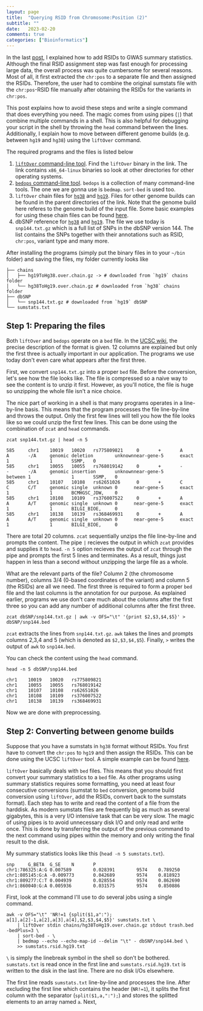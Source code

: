 ```yaml
---
layout: page
title:  "Querying RSID from Chromosome:Position (2)"
subtitle: ""
date:	2023-02-20
comments: true
categories: ["Bioinformatics"]
---
```


In the last [post](https://hanbin973.github.io/bioinformatics/2023/02/20/rsid.html), I explained how to add RSIDs to GWAS summary statistics.
Although the final RSID assignment step was fast enough for processing large data, the overall process was quite cumbersome for several reasons.
Most of all, it first extracted the `chr:pos` to a separate file and then assigned the RSIDs.
Therefore, the user had to combine the original sumstats file with the `chr:pos`-RSID file manually after obtaining the RSIDs for the variants in `chr:pos`.

This post explains how to avoid these steps and write a single command that does everything you need.
The magic comes from using pipes (`|`) that combine multiple commands in a shell.
This is also helpful for debugging your script in the shell by throwing the `head` command between the lines.
Additionally, I explain how to move between different genome builds (e.g. between `hg19` and `hg38`) using the `liftOver` command.

The required programs and the files is listed below
1. [`liftOver` command-line tool](http://hgdownload.cse.ucsc.edu/admin/exe/linux.x86_64/). Find the `liftOver` binary in the link. The link contains `x86_64-linux` binaries so look at other directories for other operating systems.
2. [`bedops` command-line tool](https://bedops.readthedocs.io/en/latest/index.html). `bedops` is a collection of many command-line tools. The one we are gonna use is `bedmap`. `sort-bed` is used too.
3. `liftOver` chain files for [`hg38`](https://hgdownload.soe.ucsc.edu/goldenPath/hg38/liftOver/) and [`hg19`](https://hgdownload.soe.ucsc.edu/goldenPath/hg19/liftOver/). Files for other genome builds can be found in the parent directories of the link. Note that the genome build here referes to the genome build of the input file. Some basic examples for using these chain files can be found [here](https://genome.sph.umich.edu/wiki/LiftOver).
4. dbSNP reference for [`hg38`](https://hgdownload.soe.ucsc.edu/goldenPath/hg38/database/) and [`hg19`](http://hgdownload.soe.ucsc.edu/goldenPath/hg19/database/). The file we use today is `snp144.txt.gz` which is a full list of SNPs in the dbSNP version 144. The list contains the SNPs together with their annotations such as RSID, `chr:pos`, variant type and many more.

After installing the programs (simply put the binary files in to your `~/bin` folder) and saving the files, my folder currently looks like
```
├── chains
│   ├── hg19ToHg38.over.chain.gz -> # downloaded from `hg19` chains folder
│   └── hg38ToHg19.over.chain.gz # downloaded from `hg38` chains folder
├── dbSNP
│   └── snp144.txt.gz # downloaded from `hg19` dbSNP
└── sumstats.txt
```


## Step 1: Preparing the files

Both `liftOver` and `bedops` operate on a `bed` file. 
In the [UCSC wiki](https://genome.ucsc.edu/FAQ/FAQformat.html), the precise description of the format is given.
12 columns are explained but only the first three is actually important in our application.
The programs we use today don't even care what appears after the first three. 

First, we convert `snp144.txt.gz` into a proper `bed` file.
Before the conversion, let's see how the file looks like.
The file is compressed so a naive way to see the content is to unzip it first.
However, as you'll notice, the file is huge so unzipping the whole file isn't a nice choice.

The nice part of working in a shell is that many programs operates in a line-by-line basis.
This means that the program processes the file line-by-line and throws the output.
Only the first few lines will tell you how the file looks like so we could unzip the first few lines.
This can be done using the combination of `zcat` and `head` commands.
```
zcat snp144.txt.gz | head -n 5

585     chr1    10019   10020   rs775809821     0       +       A       A       -/A     genomic deletion        unknownnear-gene-5      exact   1               1       SSMP,   0
585     chr1    10055   10055   rs768019142     0       +       -       -       -/A     genomic insertion       unknownnear-gene-5      between 1               1       SSMP,   0
585     chr1    10107   10108   rs62651026      0       +       C       C       C/T     genomic single  unknown 0      near-gene-5      exact   1               1       BCMHGSC_JDW,    0
585     chr1    10108   10109   rs376007522     0       +       A       A       A/T     genomic single  unknown 0      near-gene-5      exact   1               1       BILGI_BIOE,     0
585     chr1    10138   10139   rs368469931     0       +       A       A       A/T     genomic single  unknown 0      near-gene-5      exact   1               1       BILGI_BIOE,     0
```
There are total 20 columns.
`zcat` sequentially unzips the file line-by-line and prompts the content.
The pipe `|` recieves the output in which `zcat` provides and supplies it to `head`.
`-n 5` option recieves the output of `zcat` through the pipe and prompts the first 5 lines and terminates.
As a result, things just happen in less than a second without unzipping the large file as a whole.

What are the relevant parts of the file? 
Column 2 (the chromosome number), columns 3/4 (0-based coordinates of the variant) and column 5 (the RSIDs) are all we need.
The first three is required to form a proper `bed` file and the last columns is the annotation for our purpose.
As explained earlier, programs we use don't care much about the columns after the first three so you can add any number of additional columns after the first three.
```
zcat dbSNP/snp144.txt.gz | awk -v OFS="\t" '{print $2,$3,$4,$5}' > dbSNP/snp144.bed
```
`zcat` extracts the lines from `snp144.txt.gz`.
`awk` takes the lines and prompts columns 2,3,4 and 5 (which is denoted as `$2,$3,$4,$5`).
Finally, `>` writes the output of `awk` to `snp144.bed`.

You can check the content using the `head` command.
```
head -n 5 dbSNP/snp144.bed

chr1    10019   10020   rs775809821
chr1    10055   10055   rs768019142
chr1    10107   10108   rs62651026
chr1    10108   10109   rs376007522
chr1    10138   10139   rs368469931
```
Now we are done with preprocessing.

## Step 2: Converting between genome builds 

Suppose that you have a sumstats in `hg38` format without RSIDs.
You first have to convert the `chr:pos` to `hg19` and then assign the RSIDs.
This can be done using the UCSC `liftOver` tool.
A simple example can be found [here](https://genome.sph.umich.edu/wiki/LiftOver).

`liftOver` basically deals with `bed` files.
This means that you should first convert your summary statistics to a `bed` file.
As other programs using summary statistics requires some formatting, you need at least four consecutive conversions (sumstat to `bed` conversion, genome build conversion using `liftOver`, add the RSIDs, convert back to the sumstats format).
Each step has to write and read the content of a file from the harddisk.
As modern sumstats files are frequently big as much as several gigabytes, this is a very I/O intensive task that can be very slow.
The magic of using pipes is to avoid unnecessary disk I/O and only read and write once.
This is done by transferring the output of the previous command to the next command using pipes within the memory and only writing the final result to the disk.

My summary statistics looks like this (`head -n 5 sumstats.txt`).
```
snp     G_BETA  G_SE    N       P
chr1:786325:A:G 0.007589        0.028391        9574    0.789250
chr1:805145:G:A -0.009773       0.042689        9574    0.818923
chr1:809277:C:T 0.004939        0.028554        9574    0.862690
chr1:860040:G:A 0.005936        0.031575        9574    0.850886

```

First, look at the command I'll use to do several jobs using a single command.
```
awk -v OFS="\t" 'NR!=1 {split($1,a":"); a[1],a[2]-1,a[2],a[3],a[4],$2,$3,$4,$5}' sumstats.txt \
    | liftOver stdin chains/hg38ToHg19.over.chain.gz stdout trash.bed -bedPlus=3 \
    | sort-bed - \
    | bedmap --echo --echo-map-id --delim "\t" - dbSNP/snp144.bed \
    >> sumstats.rsid.hg19.txt
```    
`\` is simply the linebreak symbol in the shell so don't be bothered.
`sumstats.txt` is read once in the first line and `sumstats.rsid.hg19.txt` is written to the disk in the last line.
There are no disk I/Os elsewhere.

The first line reads `sumstats.txt` line-by-line and processes the line.
After excluding the first line which contains the header (`NR!=1`), it splits the first column with the separator (`split($1,a,":");`) and stores the splitted elements to an array named `a`.
Next, 





  
